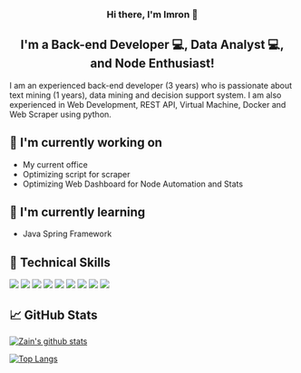 <h3 align="center"> Hi there, I'm Imron 👋</h3>
<h2 align="center">
I'm a Back-end Developer 💻, Data Analyst 💻, and Node Enthusiast!
</h2> 

I am an experienced back-end developer (3 years) who is passionate about text mining (1 years), data mining and decision support system. I am also experienced in Web Development, REST API, Virtual Machine, Docker and Web Scraper using python.

## 🔭 I'm currently working on

- My current office
- Optimizing script for scraper
- Optimizing Web Dashboard for Node Automation and Stats

## 🌱 I'm currently learning

- Java Spring Framework

## 💼 Technical Skills

![](https://img.shields.io/badge/Code-PHP-informational?style=flat&logo=react&color=61DAFB)
![](https://img.shields.io/badge/Code-Java-Script-informational?style=flat&logo=JavaScript&color=F7DF1E)
![](https://img.shields.io/badge/Code-Python-informational?style=flat&logo=Redux&color=764ABC)
![](https://img.shields.io/badge/Code-Java-informational?style=flat&logo=Ruby&color=CC342D)
![](https://img.shields.io/badge/Code-Ajax-informational?style=flat&logo=Ruby-On-Rails&color=CC0000)
![](https://img.shields.io/badge/Code-MySQL-informational?style=flat&logo=HTML5&color=E34F26)
![](https://img.shields.io/badge/Code-Laravel-informational?style=flat&logo=PostgreSQL&color=336791)
![](https://img.shields.io/badge/Code-Codeigniter-informational?style=flat&logo=SQLite&color=003B57)
![](https://img.shields.io/badge/Code-Docker-informational?style=flat&logo=SQLite&color=fc8c03)

## 📈 GitHub Stats 

[![Zain's github stats](https://github-readme-stats.vercel.app/api?username=zainantum)](https://github.com/zainantum)

[![Top Langs](https://github-readme-stats.vercel.app/api/top-langs/?username=zainantum&layout=compact)](https://github.com/zainantum)

